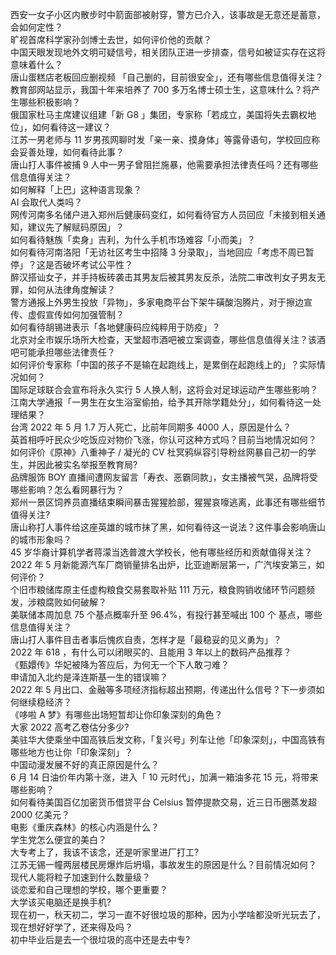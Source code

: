 西安一女子小区内散步时中箭面部被射穿，警方已介入，该事故是无意还是蓄意，会如何定性？  
旷视首席科学家孙剑博士去世，如何评价他的贡献？  
中国天眼发现地外文明可疑信号，相关团队正进一步排查，信号如被证实存在这将意味着什么？  
唐山蛋糕店老板回应删视频 「自己删的，目前很安全」，还有哪些信息值得关注？  
教育部网站显示，我国十年来培养了 700 多万名博士硕士生，这意味什么？将产生哪些积极影响？  
俄国家杜马主席建议组建「新 G8 」集团，专家称「若成立，美国将失去霸权地位」，如何看待这一建议？  
江苏一男老师与 11 岁男孩网聊时发「亲一亲、摸身体」等露骨语句，学校回应称会妥善处理，如何看待此事？  
唐山打人事件被捕 9 人中一男子曾阻拦施暴，他需要承担法律责任吗？还有哪些信息值得关注？  
如何解释「上巴」这种语言现象？  
AI 会取代人类吗？  
网传河南多名储户进入郑州后健康码变红，如何看待官方人员回应「未接到相关通知，建议先了解赋码原因」？  
如何看待魅族「卖身」吉利，为什么手机市场难容「小而美」？  
如何看待河南洛阳「无访社区考生中招降 3 分录取」，当地回应「考虑不周已暂停」？这是否破坏考试公平性？  
醉汉搭讪女子，并手持板砖袭击其男友后被其男友反杀，法院二审改判女子男友无罪，如何从法律角度解读？  
警方通报上外男生投放「异物」，多家电商平台下架牛磺酸泡腾片，对于擦边宣传、虚假宣传如何加强管制？  
如何看待胡锡进表示「各地健康码应纯粹用于防疫」？  
北京对全市娱乐场所大检查，天堂超市酒吧被立案调查，哪些信息值得关注？该酒吧可能承担哪些法律责任？  
如何评价专家称「中国的孩子不是输在起跑线上，是累倒在起跑线上的」？实际情况如何？  
国际足球联合会宣布将永久实行 5 人换人制，这将会对足球运动产生哪些影响？  
江南大学通报「一男生在女生浴室偷拍，给予其开除学籍处分」，如何看待这一处理结果？  
台湾 2022 年 5 月 1.7 万人死亡，比前年同期多 4000 人，原因是什么？  
英首相呼吁民众少吃饭应对物价飞涨，你认可这种方式吗？目前当地情况如何？  
如何评价《原神》八重神子 / 凝光的 CV 杜冥鸦纵容引导粉丝网暴自己初一的学生，并因此被实名举报至教育局?  
品牌服饰 BOY 直播间遭网友留言「寿衣、恶霸同款」，女主播被气哭，品牌将受哪些影响？怎么看网暴行为？  
郑州一景区饲养员直播结束瞬间暴击猩猩脸部，猩猩哀嚎逃离，此事还有哪些细节值得关注?  
唐山称打人事件给这座英雄的城市抹了黑，如何看待这一说法？这件事会影响唐山的城市形象吗？  
45 岁华裔计算机学者蒋濛当选普渡大学校长，他有哪些经历和贡献值得关注？  
2022 年 5 月新能源汽车厂商销量排名出炉，比亚迪断层第一，广汽埃安第三，如何评价？  
个旧市粮储库原主任虚构粮食交易套取补贴 111 万元，粮食购销收储环节问题频发，涉粮腐败如何破解？  
美联储本周加息 75 个基点概率升至 96.4%，有投行甚至喊出 100 个 基点，哪些信息值得关注？  
唐山打人事件目击者事后愧疚自责，怎样才是「最稳妥的见义勇为」？  
2022 年 618 ，有什么可以闭眼买的、且能用 3 年以上的数码产品推荐？  
《甄嬛传》华妃被降为答应后，为何无一个下人敢刁难？  
申请加入北约是泽连斯基一生的错误嘛？  
2022 年 5 月出口、金融等多项经济指标超出预期，传递出什么信号？下一步须如何继续稳经济？  
《哆啦 A 梦》有哪些出场短暂却让你印象深刻的角色？  
大家 2022 高考乙卷估分多少?  
美驻华大使乘坐中国高铁后发文称，「复兴号」列车让他「印象深刻」，中国高铁有哪些地方也让你「印象深刻」？  
中国动漫发展不好的真正原因是什么？  
6 月 14 日油价年内第十涨，进入「 10 元时代」，加满一箱油多花 15 元，将带来哪些影响？  
如何看待美国百亿加密货币借贷平台 Celsius 暂停提款交易，近三日币圈蒸发超 2000 亿美元？  
电影《重庆森林》的核心内涵是什么？  
学生党怎么便宜的美白？  
大专考上了，我该不该念，还是听家里进厂打工?  
江苏无锡一幢两层楼民房爆炸后坍塌，事故发生的原因是什么？目前情况如何？  
现代人能将粒子加速到什么数量级？  
谈恋爱和自己理想的学校，哪个更重要？  
大学该买电脑还是换手机?  
现在初一，秋天初二，学习一直不好很垃圾的那种，因为小学啥都没听光玩去了，现在想好好学了，还来得及吗？  
初中毕业后是去一个很垃圾的高中还是去中专?  
